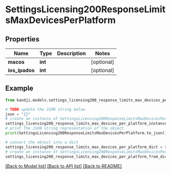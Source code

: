 # SettingsLicensing200ResponseLimitsMaxDevicesPerPlatform


## Properties

Name | Type | Description | Notes
------------ | ------------- | ------------- | -------------
**macos** | **int** |  | [optional] 
**ios_ipados** | **int** |  | [optional] 

## Example

```python
from kandji.models.settings_licensing200_response_limits_max_devices_per_platform import SettingsLicensing200ResponseLimitsMaxDevicesPerPlatform

# TODO update the JSON string below
json = "{}"
# create an instance of SettingsLicensing200ResponseLimitsMaxDevicesPerPlatform from a JSON string
settings_licensing200_response_limits_max_devices_per_platform_instance = SettingsLicensing200ResponseLimitsMaxDevicesPerPlatform.from_json(json)
# print the JSON string representation of the object
print(SettingsLicensing200ResponseLimitsMaxDevicesPerPlatform.to_json())

# convert the object into a dict
settings_licensing200_response_limits_max_devices_per_platform_dict = settings_licensing200_response_limits_max_devices_per_platform_instance.to_dict()
# create an instance of SettingsLicensing200ResponseLimitsMaxDevicesPerPlatform from a dict
settings_licensing200_response_limits_max_devices_per_platform_from_dict = SettingsLicensing200ResponseLimitsMaxDevicesPerPlatform.from_dict(settings_licensing200_response_limits_max_devices_per_platform_dict)
```
[[Back to Model list]](../README.md#documentation-for-models) [[Back to API list]](../README.md#documentation-for-api-endpoints) [[Back to README]](../README.md)


